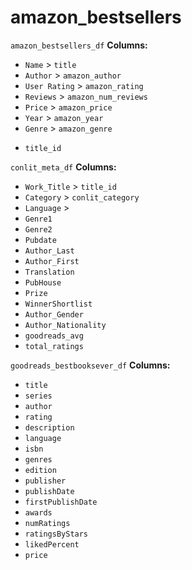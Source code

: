 # amazon_bestsellers


`amazon_bestsellers_df`
**Columns:**
- `Name` > `title`
- `Author` > `amazon_author`
- `User Rating` > `amazon_rating`
- `Reviews` > `amazon_num_reviews`
- `Price` > `amazon_price`
- `Year` > `amazon_year`
- `Genre` > `amazon_genre`
+ `title_id`

`conlit_meta_df`
**Columns:** 
- `Work_Title` > `title_id`
- `Category` > `conlit_category`
- `Language` > 
- `Genre1`
- `Genre2`
- `Pubdate`
- `Author_Last`
- `Author_First`
- `Translation`
- `PubHouse`
- `Prize`
- `WinnerShortlist`
- `Author_Gender`
- `Author_Nationality`
- `goodreads_avg`
- `total_ratings` 

`goodreads_bestbooksever_df`
**Columns:** 
- `title`
- `series` 
- `author`
- `rating`
- `description`
- `language`
- `isbn`
- `genres`
- `edition`
- `publisher`
- `publishDate`
- `firstPublishDate`
- `awards`
- `numRatings`
- `ratingsByStars`
- `likedPercent`
- `price`
